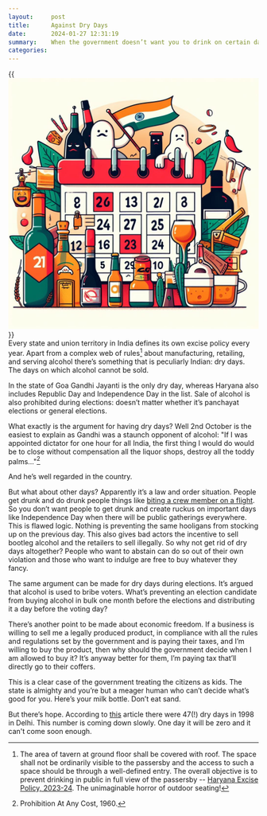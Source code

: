 ```yaml
---
layout:     post
title:      Against Dry Days
date:       2024-01-27 12:31:19
summary:    When the government doesn’t want you to drink on certain days and why it’s wrong.
categories:
---
```


{{<img src="dry-days.jpeg" alt="Dry Days">}}
\
Every state and union territory in India defines its own excise policy every year. Apart from a complex web of rules[^1] about manufacturing, retailing, and serving alcohol there’s something that is peculiarly Indian: dry days. The days on which alcohol cannot be sold.

In the state of Goa Gandhi Jayanti is the only dry day, whereas Haryana also includes Republic Day and Independence Day in the list. Sale of alcohol is also prohibited during elections: doesn’t matter whether it’s panchayat elections or general elections.

What exactly is the argument for having dry days? Well 2nd October is the easiest to explain as Gandhi was a staunch opponent of alcohol: "If I was appointed dictator for one hour for all India, the first thing I would do would be to close without compensation all the liquor shops, destroy all the toddy palms…"[^2]

And he’s well regarded in the country.

But what about other days? Apparently it’s a law and order situation. People get drunk and do drunk people things like [biting a crew member on a flight](https://timesofindia.indiatimes.com/world/rest-of-world/usbound-plane-returns-to-tokyo-after-drunk-passenger-bites-crew-member-latest-news/articleshow/106928301.cms). So you don’t want people to get drunk and create ruckus on important days like Independence Day when there will be public gatherings everywhere. This is flawed logic. Nothing is preventing the same hooligans from stocking up on the previous day. This also gives bad actors the incentive to sell bootleg alcohol and the retailers to sell illegally. So why not get rid of dry days altogether? People who want to abstain can do so out of their own violation and those who want to indulge are free to buy whatever they fancy.

The same argument can be made for dry days during elections. It’s argued that alcohol is used to bribe voters. What’s preventing an election candidate from buying alcohol in bulk one month before the elections and distributing it a day before the voting day?

There’s another point to be made about economic freedom. If a business is willing to sell me a legally produced product, in compliance with all the rules and regulations set by the government and is paying their taxes, and I’m willing to buy the product, then why should the government decide when I am allowed to buy it? It’s anyway better for them, I’m paying tax that’ll directly go to their coffers.

This is a clear case of the government treating the citizens as kids. The state is almighty and you’re but a meager human who can’t decide what’s good for you. Here’s your milk bottle. Don’t eat sand.

But there’s hope. According to [this](https://timesofindia.indiatimes.com/delhi-times/why-must-delhi-have-dry-days/articleshow/668982.cms?from=mdr) article there were 47(!) dry days in 1998 in Delhi. This number is coming down slowly. One day it will be zero and it can't come soon enough.


[^1]: The area of tavern at ground floor shall be covered with roof. The space shall not be ordinarily visible to the passersby and the access to such a space should be through a well-defined entry. The overall objective is to prevent drinking in public in full view of the passersby -- [Haryana Excise Policy, 2023-24](https://haryanatax.gov.in/HEX/DownloadPDF?formName=/ExcisePolicy2023_24/Excise_Policy_2023_24_001.pdf). The unimaginable horror of outdoor seating!

[^2]: Prohibition At Any Cost, 1960.
